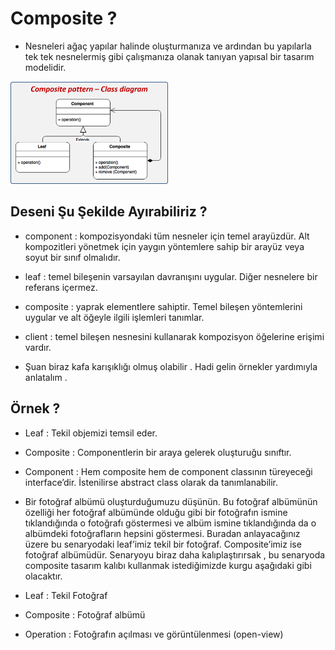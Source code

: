 # Composite ? 
* Nesneleri ağaç yapılar halinde oluşturmanıza ve ardından bu yapılarla tek tek nesnelermiş gibi çalışmanıza
olanak tanıyan yapısal bir tasarım modelidir.

<img src ="https://github.com/rasitesdmr/StructuralDesignPatterns/blob/master/image/com.png" width="50%" height="50%"/>

## Deseni Şu Şekilde Ayırabiliriz ? 

* component : kompozisyondaki tüm nesneler için temel arayüzdür. Alt kompozitleri yönetmek için yaygın
yöntemlere sahip bir arayüz veya soyut bir sınıf olmalıdır.
* leaf : temel bileşenin varsayılan davranışını uygular. Diğer nesnelere bir referans içermez.
* composite : yaprak elementlere sahiptir. Temel bileşen yöntemlerini uygular ve alt 
öğeyle ilgili işlemleri tanımlar.
* client : temel bileşen nesnesini kullanarak kompozisyon öğelerine erişimi vardır.

* Şuan biraz kafa karışıklığı olmuş olabilir . Hadi gelin örnekler yardımıyla anlatalım .

## Örnek ? 

* Leaf : Tekil objemizi temsil eder.
* Composite : Componentlerin bir araya gelerek oluşturuğu sınıftır.
* Component : Hem composite hem de component classının türeyeceği interface’dir. 
İstenilirse abstract class olarak da tanımlanabilir.

* Bir fotoğraf albümü oluşturduğumuzu düşünün. Bu fotoğraf albümünün özelliği her fotoğraf 
albümünde olduğu gibi bir fotoğrafın ismine tıklandığında o fotoğrafı göstermesi ve 
albüm ismine tıklandığında da o albümdeki fotoğrafların hepsini göstermesi. Buradan anlayacağınız 
üzere bu senaryodaki leaf’imiz tekil bir fotoğraf. Composite’imiz ise fotoğraf albümüdür. Senaryoyu biraz daha 
kalıplaştırırsak , bu senaryoda composite tasarım kalıbı kullanmak istediğimizde kurgu aşağıdaki gibi olacaktır.

* Leaf : Tekil Fotoğraf
* Composite : Fotoğraf albümü
* Operation :   Fotoğrafın açılması ve görüntülenmesi (open-view)
